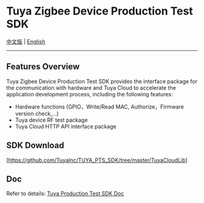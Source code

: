 # Tuya Zigbee Device Production Test SDK

[中文版](https://github.com/TuyaInc/TUYA_PTS_SDK/tree/master/Zigbee/README_zh.md) | [English](https://github.com/TuyaInc/TUYA_PTS_SDK/tree/master/Zigbee/README.md)

------

## Features Overview

Tuya Zigbee Device Production Test SDK provides the interface package for the communication with hardware and Tuya Cloud to accelerate the application development process, including the following features:

- Hardware functions (GPIO，Write/Read MAC, Authorize，Firmware version check,...)
- Tuya device RF test package
- Tuya Cloud HTTP API interface package

## SDK Download

[https://github.com/TuyaInc/TUYA_PTS_SDK/tree/master/TuyaCloudLib]

## Doc

Refer to details: [Tuya Production Test SDK Doc](<https://developer.tuya.com/cn/docs/iot/smart-production/production-test-solution/presentations/tuya-zigbee-device-authorize-instruction?id=K9fz90h74w7wz>)

